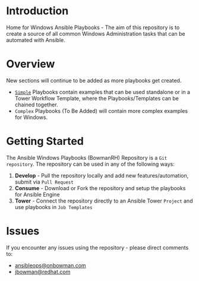 # Introduction 
Home for Windows Ansible Playbooks - The aim of this repository is to create a source of all common Windows Administration tasks that can be automated with Ansible.

# Overview
New sections will continue to be added as more playbooks get created.
- [`Simple`](https://github.com/JRBowman/ansible-winset/tree/master/simple) Playbooks contain examples that can be used standalone or in a Tower Workflow Template, where the Playbooks/Templates can be chained together.
- `Complex` Playbooks (To Be Added) will contain more complex examples for Windows.

# Getting Started
The Ansible Windows Playbooks (BowmanRH) Repository is a `Git repository`. The repository can be used in any of the following ways:
1.	**Develop** - Pull the repository locally and add new features/automation, submit via `Pull Request`
2.	**Consume** - Download or Fork the repository and setup the playbooks for Ansible Engine
3.  **Tower** - Connect the repository directly to an Ansible Tower `Project` and use playbooks in `Job Templates`

# Issues
If you encounter any issues using the repository - please direct comments to:
- ansibleops@onbowman.com
- jbowman@redhat.com
